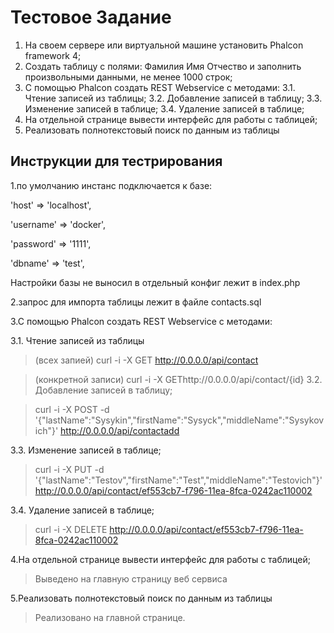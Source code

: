 # Тестовое Задание
1. На своем сервере или виртуальной машине установить Phalcon framework 4;
2. Создать таблицу с полями: Фамилия Имя Отчество и заполнить произвольными данными, не менее 1000 строк;
3. С помощью Phalcon создать REST Webservice c методами:
                3.1. Чтение записей из таблицы;
                3.2. Добавление записей в таблицу;
                3.3. Изменение записей в таблице;
                3.4. Удаление записей в таблице;
4. На отдельной странице вывести интерфейс для работы с таблицей;
5. Реализовать полнотекстовый поиск по данным из таблицы

## Инструкции для тестрирования
1.по умолчанию инстанс подключается к базе:

'host'     => 'localhost',

'username' => 'docker',

'password' => '1111',

'dbname'   => 'test',

Настройки базы не выносил в отдельный конфиг лежит в index.php

2.запрос для импорта таблицы лежит в файле contacts.sql

3.С помощью Phalcon создать REST Webservice c методами:

3.1. Чтение записей из таблицы

> (всех запией) curl -i -X GET http://0.0.0.0/api/contact

> (конкретной записи) curl -i -X GEThttp://0.0.0.0/api/contact/{id}
3.2. Добавление записей в таблицу;

> curl -i -X POST -d '{"lastName":"Sysykin","firstName":"Sysyck","middleName":"Sysykovich"}'     http://0.0.0.0/api/contactadd

3.3. Изменение записей в таблице;

> curl -i -X PUT -d '{"lastName":"Testov","firstName":"Test","middleName":"Testovich"}'  http://0.0.0.0/api/contact/ef553cb7-f796-11ea-8fca-0242ac110002

3.4. Удаление записей в таблице;

> curl -i -X DELETE http://0.0.0.0/api/contact/ef553cb7-f796-11ea-8fca-0242ac110002

4.На отдельной странице вывести интерфейс для работы с таблицей;

>Выведено на главную страницу веб сервиса

5.Реализовать полнотекстовый поиск по данным из таблицы

>Реализовано на главной странице.
